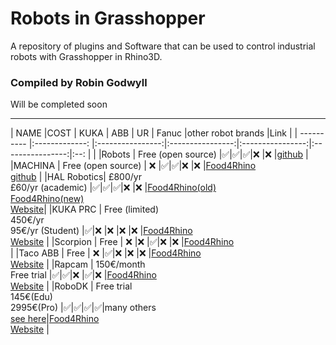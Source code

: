 # Robots in Grasshopper
A repository of plugins and Software that can be used to control industrial robots with Grasshopper in Rhino3D.
### Compiled by Robin Godwyll
Will be completed soon
___

| NAME       |COST                                            | KUKA             |      ABB         | UR               | Fanuc            |other robot brands                                    |Link                                                                                                                                                                                                |
| ---------- |:-------------:                                 |:----------------:|:----------------:|:----------------:|:----------------:|:--:                                                  |                                                                                                                                                                                                    |
|Robots      | Free (open source)                             |:white_check_mark:|:white_check_mark:|:white_check_mark:|:x:               |:x:                                                   |[github](https://github.com/visose/Robots)                                                                                                                                                          |
|MACHINA     | Free (open source)                             | :x:              |:white_check_mark:|:white_check_mark:|:x:               |:x:                                                   |[Food4Rhino](https://www.food4rhino.com/app/machina)<br> [github](https://github.com/RobotExMachina)                                                                                                |
|HAL Robotics| £800/yr<br>£60/yr (academic)                   |:white_check_mark:|:white_check_mark:|:white_check_mark:|:x:               |:x:                                                   |[Food4Rhino(old)](https://www.food4rhino.com/app/hal-robot-programming-control)<br> [Food4Rhino(new)](https://www.food4rhino.com/app/hal-robotics-framework)<br>[Website](https://hal-robotics.com/)|
|KUKA PRC    | Free (limited)<br> 450€/yr<br>95€/yr (Student) |:white_check_mark:|:x:               |:x:               |:x:               |:x:                                                   |[Food4Rhino](https://www.food4rhino.com/app/kukaprc-parametric-robot-control-grasshopper)<br> [Website](https://www.robotsinarchitecture.org/kuka-prc)                                              |
|Scorpion    | Free                                           | :x:              |:x:               |:white_check_mark:|:x:               |:x:                                                   |[Food4Rhino](https://www.food4rhino.com/app/scorpion)<br>                                                                                                                                           |
|Taco ABB    | Free                                           | :x:              |:white_check_mark:|:x:               |:x:               |:x:                                                   |[Food4Rhino](https://www.food4rhino.com/app/taco-abb)<br> [Website](http://blickfeld7.com/architecture/rhino/grasshopper/Taco/)                                                                     |
|Rapcam      | 150€/month<br>Free trial                       |:white_check_mark:|:white_check_mark:|:x:               |:white_check_mark:|:x:                                                   |[Food4Rhino](https://www.food4rhino.com/app/rapcam-gh)<br> [Website](https://www.rapcam.eu/)                                                                                                        |
|RoboDK      | Free trial<br>145€(Edu)<br>2995€(Pro)          |:white_check_mark:|:white_check_mark:|:white_check_mark:|:white_check_mark:|many others<br>[see here](https://robodk.com/library)|[Food4Rhino](https://www.food4rhino.com/app/robodk)<br> [Website](https://robodk.com/)                                                                                                               |
